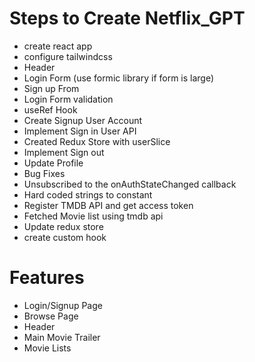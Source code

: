 # Steps to Create Netflix_GPT
- create react app
- configure tailwindcss
- Header
- Login Form  (use formic library if form is large)
- Sign up From
- Login Form validation
- useRef Hook
- Create Signup User Account
- Implement Sign in User API
- Created Redux Store with userSlice
- Implement Sign out
- Update Profile
- Bug Fixes
- Unsubscribed to the onAuthStateChanged callback
- Hard coded strings to constant
- Register TMDB API and get access token
- Fetched Movie list using tmdb api
- Update redux store
- create custom hook

# Features
- Login/Signup Page
- Browse Page
-  Header
-  Main Movie Trailer
- Movie Lists